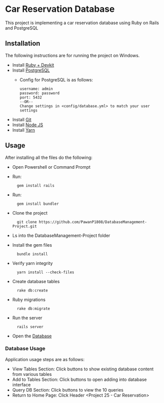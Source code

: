 # Car Reservation Database
This project is implementing a car reservation database using Ruby on Rails and PostgreSQL

## Installation
The following instructions are for running the project on Windows.


* Install [Ruby + Devkit](https://github.com/oneclick/rubyinstaller2/releases/download/RubyInstaller-2.6.5-1/rubyinstaller-devkit-2.6.5-1-x64.exe)
* Install [PostgreSQL](https://www.postgresql.org/download/windows/)
  * Config for PostgreSQL is as follows:

        username: admin
        password: password
        port: 5432
        --OR--
        Change settings in <config/database.yml> to match your user settings

* Install [Git](https://git-scm.com/download/win)
* Install [Node JS](https://nodejs.org/dist/v12.13.1/node-v12.13.1-x64.msi)
* Install [Yarn](https://yarnpkg.com/latest.msi)

## Usage
After installing all the files do the following:

* Open Powershell or Command Prompt
* Run: 

        gem install rails
* Run: 

        gem install bundler
* Clone the project 

        git clone https://github.com/PawanP1808/DatabaseManagement-Project.git
* Ls into the DatabaseManagement-Project folder
* Install the gem files 

        bundle install
* Verify yarn integrity 

        yarn install --check-files
* Create database tables

        rake db:create
* Ruby migrations

        rake db:migrate
* Run the server 

        rails server
* Open the [Database](http://localhost:3000/)

### Database Usage
Application usage steps are as follows:

* View Tables Section: Click buttons to show existing database content from various tables
* Add to Tables Section: Click buttons to open adding into database interface
* Query DB Section: Click buttons to view the 10 queries
* Return to Home Page: Click Header <Project 25 - Car Reservation>
